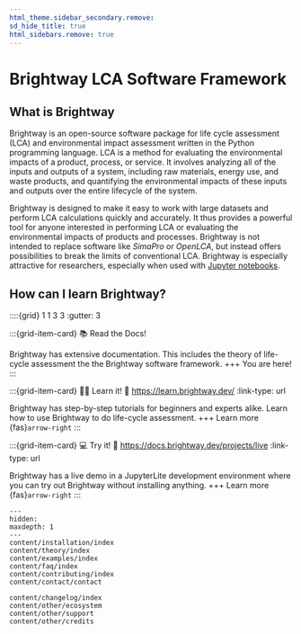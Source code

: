 ```yaml
---
html_theme.sidebar_secondary.remove:
sd_hide_title: true
html_sidebars.remove: true
---
```


# Brightway LCA Software Framework

## What is Brightway

Brightway is an open-source software package for life cycle assessment (LCA) and environmental impact assessment written in the Python programming language. LCA is a method for evaluating the environmental impacts of a product, process, or service. It involves analyzing all of the inputs and outputs of a system, including raw materials, energy use, and waste products, and quantifying the environmental impacts of these inputs and outputs over the entire lifecycle of the system.

Brightway is designed to make it easy to work with large datasets and perform LCA calculations quickly and accurately. It thus provides a powerful tool for anyone interested in performing LCA or evaluating the environmental impacts of products and processes. Brightway is not intended to replace software like _SimaPro_ or _OpenLCA_, but instead offers possibilities to break the limits of conventional LCA. Brightway is especially attractive for researchers, especially when used with [Jupyter notebooks](https://jupyter.org/).

## How can I learn Brightway?

::::{grid} 1 1 3 3
:gutter: 3

:::{grid-item-card} 📚 Read the Docs!

Brightway has extensive documentation. This includes the theory of life-cycle assessment the the Brightway software framework.
+++
You are here!
:::

:::{grid-item-card} 👨‍🏫 Learn it!
:link: https://learn.brightway.dev/
:link-type: url

Brightway has step-by-step tutorials for beginners and experts alike. Learn how to use Brightway to do life-cycle assessment.
+++
Learn more {fas}`arrow-right`
:::

:::{grid-item-card} 💻 Try it!
:link: https://docs.brightway.dev/projects/live
:link-type: url

Brightway has a live demo in a JupyterLite development environment where you can try out Brightway without installing anything.
+++
Learn more {fas}`arrow-right`
:::


```{toctree}
---
hidden:
maxdepth: 1
---
content/installation/index
content/theory/index
content/examples/index
content/faq/index
content/contributing/index
content/contact/contact

content/changelog/index
content/other/ecosystem
content/other/support
content/other/credits
```
